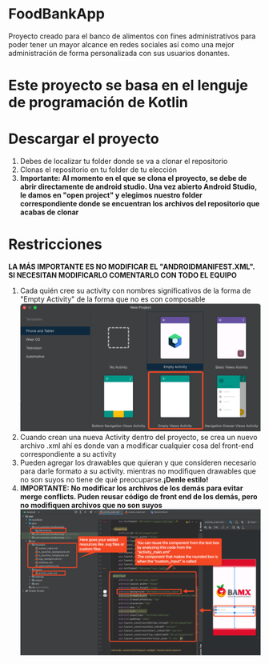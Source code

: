  # FoodBankApp
Proyecto creado para el banco de alimentos con fines administrativos para poder tener un mayor alcance en redes sociales así como una mejor administración de forma personalizada con sus usuarios donantes.

# Este proyecto se basa en el lenguje de programación de Kotlin

# Descargar el proyecto
1. Debes de localizar tu folder donde se va a clonar el repositorio
2. Clonas el repositorio en tu folder de tu elección
3. **Importante: Al momento en el que se clona el proyecto, se debe de abrir directamente de android studio. Una vez abierto Android Studio, le damos en "open project" y elegimos nuestro folder correspondiente donde se encuentran los archivos del repositorio que acabas de clonar**

# Restricciones 
**LA MÁS IMPORTANTE ES NO MODIFICAR EL "ANDROIDMANIFEST.XML". SI NECESITAN MODIFICARLO COMENTARLO CON TODO EL EQUIPO**
1. Cada quién cree su activity con nombres significativos de la forma de "Empty Activity" de la forma que no es con composable
   ![Selección de Activity](activities.png)
3. Cuando crean una nueva Activity dentro del proyecto, se crea un nuevo archivo .xml ahí es donde van a modificar cualquier cosa del front-end correspondiente a su activity
4. Pueden agregar los drawables que quieran y que consideren necesario para darle formato a su activity. mientras no modifiquen drawables que no son suyos no tiene de qué preocuparse.**¡Denle estilo!**
5. **IMPORTANTE: No modificar los archivos de los demás para evitar merge conflicts. Puden reusar código de front end de los demás, pero no modifiquen archivos que no son suyos**
 ![Selección de Activity](tutorial.png)





